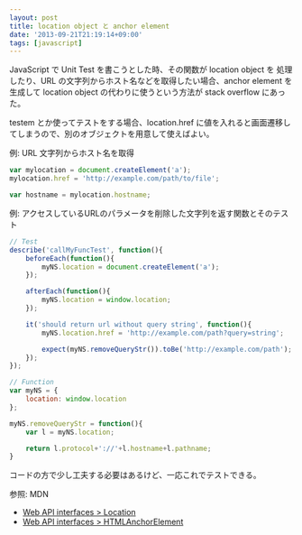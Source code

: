 ```yaml
---
layout: post
title: location object と anchor element
date: '2013-09-21T21:19:14+09:00'
tags: [javascript]
---
```

JavaScript で Unit Test を書こうとした時、その関数が location object を
処理したり、URL の文字列からホスト名などを取得したい場合、anchor element を生成して location object の代わりに使うという方法が stack overflow にあった。

testem とか使ってテストをする場合、location.href に値を入れると画面遷移してしまうので、別のオブジェクトを用意して使えばよい。

例: URL 文字列からホスト名を取得

```javascript
var mylocation = document.createElement('a');
mylocation.href = 'http://example.com/path/to/file';

var hostname = mylocation.hostname;
```

例: アクセスしているURLのパラメータを削除した文字列を返す関数とそのテスト

```javascript
// Test
describe('callMyFuncTest', function(){
    beforeEach(function(){
        myNS.location = document.createElement('a');
    });

    afterEach(function(){
        myNS.location = window.location;
    });

    it('should return url without query string', function(){
        myNS.location.href = 'http://example.com/path?query=string';

        expect(myNS.removeQueryStr()).toBe('http://example.com/path');
    });
});

// Function
var myNS = {
    location: window.location
};

myNS.removeQueryStr = function(){
    var l = myNS.location;

    return l.protocol+'://'+l.hostname+l.pathname;
}
```

コードの方で少し工夫する必要はあるけど、一応これでテストできる。

参照: MDN

- [Web API interfaces > Location](https://developer.mozilla.org/en-US/docs/Web/API/Location)
- [Web API interfaces > HTMLAnchorElement](https://developer.mozilla.org/en-US/docs/Web/API/HTMLAnchorElement)
